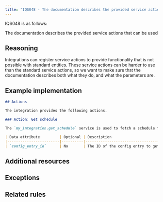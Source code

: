 ```yaml
---
title: "IQS048 - The documentation describes the provided service actions that can be used"
---
```


IQS048 is as follows:

The documentation describes the provided service actions that can be used

## Reasoning

Integrations can register service actions to provide functionality that is not possible with standard entities.
These service actions can be harder to use than the standard service actions, so we want to make sure that the documentation describes both what they do, and what the parameters are.

## Example implementation

```markdown
## Actions

The integration provides the following actions.

### Action: Get schedule

The `my_integration.get_schedule` service is used to fetch a schedule from the integration.

| Data attribute         | Optional | Description                                          |
|------------------------|----------|------------------------------------------------------|
| `config_entry_id`      | No       | The ID of the config entry to get the schedule from. |
```

## Additional resources


## Exceptions


## Related rules

